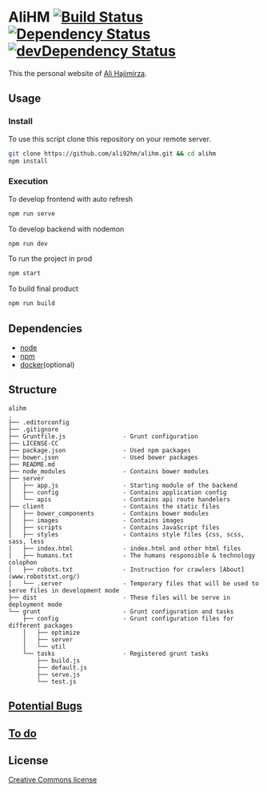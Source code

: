 # AliHM [![Build Status](https://travis-ci.org/ali92hm/alihm.svg)](https://travis-ci.org/ali92hm/alihm) [![Dependency Status](https://david-dm.org/ali92hm/alihm.svg)](https://david-dm.org/ali92hm/alihm) [![devDependency Status](https://david-dm.org/ali92hm/alihm/dev-status.svg)](https://david-dm.org/ali92hm/alihm#info=devDependencies)
This the personal website of [Ali Hajimirza](http://www.alihm.net).

## Usage
### Install
To use this script clone this repository on your remote server.
```bash
git clone https://github.com/ali92hm/alihm.git && cd alihm
npm install
```
### Execution
To develop frontend with auto refresh
```bash
npm run serve
```

To develop backend with nodemon
```bash
npm run dev
```
To run the project in prod
```bash
npm start
```

To build final product
```bash
npm run build
```

## Dependencies
* [node](http://nodejs.org)
* [npm](https://www.npmjs.com)
* [docker](https://www.docker.com/)(optional)

## Structure
    alihm
    .
    ├── .editorconfig
    ├── .gitignore
    ├── Gruntfile.js                - Grunt configuration
    ├── LICENSE-CC
    ├── package.json                - Used npm packages
    ├── bower.json                  - Used bower packages
    ├── README.md
    ├── node_modules                - Contains bower modules
    ├── server
    │   ├── app.js                  - Starting module of the backend
    │   ├── config                  - Contains application config
    │   └── apis                    - Contains api route handelers
    ├── client                      - Contains the static files
    │   ├── bower_components        - Contains bower modules
    │   ├── images                  - Contains images
    │   ├── scripts                 - Contains JavaScript files
    │   ├── styles                  - Contains style files {css, scss, sass, less
    │   ├── index.html              - index.html and other html files
    │   ├── humans.txt              - The humans responsible & technology colophon
    │   ├── robots.txt              - Instruction for crawlers [About](www.robotstxt.org/)
    │   └── .server                 - Temporary files that will be used to serve files in development mode
    ├── dist                        - These files will be serve in deployment mode
    └── grunt                       - Grunt configuration and tasks
        ├── config                  - Grunt configuration files for different packages
        │   ├── optimize
        │   ├── server
        │   └── util
        └── tasks                   - Registered grunt tasks
            ├── build.js
            ├── default.js
            ├── serve.js
            └── test.js

## [Potential Bugs](https://github.com/ali92hm/alihm/issues)

## [To do](https://github.com/ali92hm/alihm/milestones)

## License
[Creative Commons license](http://creativecommons.org/licenses/by/4.0/)
